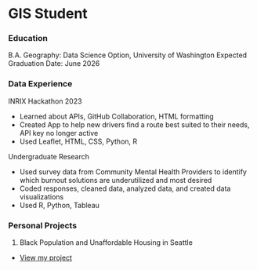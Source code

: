 # GIS Student

### Education
B.A. Geography: Data Science Option, University of Washington
Expected Graduation Date: June 2026

### Data Experience
INRIX Hackathon 2023
- Learned about APIs, GitHub Collaboration, HTML formatting
- Created App to help new drivers find a route best suited to their needs, API key no longer active
- Used Leaflet, HTML, CSS, Python, R

Undergraduate Research
- Used survey data from Community Mental Health Providers to identify which burnout solutions are underutilized and most desired
- Coded responses, cleaned data, analyzed data, and created data visualizations
- Used R, Python, Tableau
  
### Personal Projects
1. Black Population and Unaffordable Housing in Seattle
- [View my project](project1.html)
